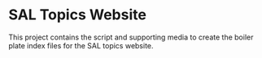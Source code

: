 # SAL Topics Website

This project contains the script and supporting media to create the boiler
plate index files for the SAL topics website.
